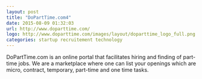 ```yaml
---
layout: post
title: "DoPartTime.com4"
date: 2015-08-09 01:32:03
url: http://www.doparttime.com/
logo: http://www.doparttime.com/images/layout/doparttime_logo_full.png
categories: startup recruitement technology
---
```

DoPartTime.com is an online portal that facilitates hiring and finding of part-time jobs. We are a marketplace where one can list your openings which are micro, contract, temporary, part-time and one time tasks.